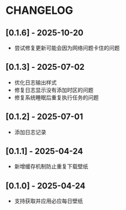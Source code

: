 # CHANGELOG

## [0.1.6] - 2025-10-20

-   尝试修复更新可能会因为网络问题卡住的问题

## [0.1.3] - 2025-07-02

-   优化日志输出样式
-   修复日志显示没有添加时区的问题
-   修复系统睡眠后重复执行任务的问题

## [0.1.2] - 2025-07-01

-   添加日志记录

## [0.1.1] - 2025-04-24

-   新增缓存机制防止重复下载壁纸

## [0.1.0] - 2025-04-24

-   支持获取并应用必应每日壁纸
